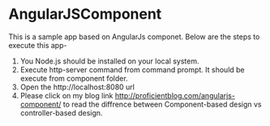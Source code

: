 # AngularJSComponent
This is a sample app based on AngularJs componet. Below are the steps to execute this app-

1. You Node.js should be installed on your local system.
2. Execute http-server command from command prompt. It should be execute from component folder.
3. Open the http://localhost:8080 url
4. Please click on my blog link http://proficientblog.com/angularjs-component/ to read the diffrence between Component-based design vs controller-based design. 
